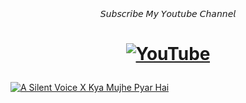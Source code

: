 <div align="center">
𝘚𝘶𝘣𝘴𝘤𝘳𝘪𝘣𝘦 𝘔𝘺 𝘠𝘰𝘶𝘵𝘶𝘣𝘦 𝘊𝘩𝘢𝘯𝘯𝘦𝘭
</div>
<h1 align="center">

[![YouTube](https://img.shields.io/badge/Subscribe-%23FF0000.svg?style=for-the-badge&logo=YouTube&logoColor=white)](https://youtube.com/channel/UC9o1hM49jVr2lgOinw0pAdw)

</h1>

[![A Silent Voice X Kya Mujhe Pyar Hai](https://img.youtube.com/vi/6yytLxJ2I-U/0.jpg)](https://m.youtube.com/watch?v=6yytLxJ2I-U)

</div>
